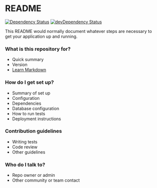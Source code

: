 # README #

[![Dependency Status](https://david-dm.org/trueflywood/hkeeper/status.svg)](https://david-dm.org/trueflywood/hkeeper)
[![devDependency Status](https://david-dm.org/trueflywood/hkeeper/dev-status.svg)](https://david-dm.org/trueflywood/hkeeper#info=devDependencies)

This README would normally document whatever steps are necessary to get your application up and running.

### What is this repository for? ###

* Quick summary
* Version
* [Learn Markdown](https://bitbucket.org/tutorials/markdowndemo)

### How do I get set up? ###

* Summary of set up
* Configuration
* Dependencies
* Database configuration
* How to run tests
* Deployment instructions

### Contribution guidelines ###

* Writing tests
* Code review
* Other guidelines

### Who do I talk to? ###

* Repo owner or admin
* Other community or team contact

